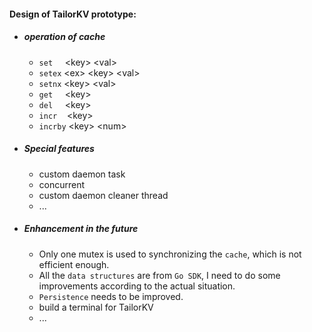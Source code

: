 #### Design of TailorKV prototype:
+ ##### operation of cache
  + ```set``` &nbsp;&nbsp;&nbsp; &lt;key&gt; &lt;val&gt;
  + ```setex``` &lt;ex&gt; &lt;key&gt; &lt;val&gt;
  + ```setnx``` &lt;key&gt; &lt;val&gt;
  + ```get``` &nbsp;&nbsp;&nbsp; &lt;key&gt;
  + ```del``` &nbsp;&nbsp;&nbsp; &lt;key&gt;
  + ```incr``` &nbsp;&nbsp; &lt;key&gt;
  + ```incrby``` &lt;key&gt; &lt;num&gt;
+ ##### Special features
  + custom daemon task
  + concurrent
  + custom daemon cleaner thread
  + ...
+ ##### Enhancement in the future
  + Only one mutex is used to synchronizing the ```cache```, which is not efficient enough.
  + All the ```data structures``` are from ```Go SDK```, I need to do some improvements according to the actual situation.
  + ```Persistence``` needs to be improved.
  + build a terminal for TailorKV
  + ...
  